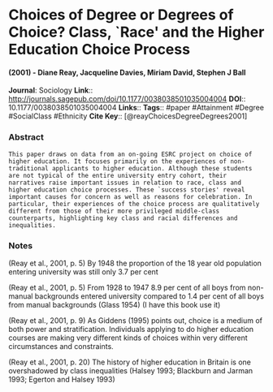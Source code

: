 # Choices of Degree or Degrees of Choice? Class, `Race' and the Higher Education Choice Process
#### (2001) - Diane Reay, Jacqueline Davies, Miriam David, Stephen J Ball
**Journal**: Sociology
**Link**:: http://journals.sagepub.com/doi/10.1177/0038038501035004004
**DOI**:: 10.1177/0038038501035004004
**Links**:: 
**Tags**:: #paper #Attainment #Degree #SocialClass #Ethnicity 
**Cite Key**:: [@reayChoicesDegreeDegrees2001]

### Abstract

```
This paper draws on data from an on-going ESRC project on choice of higher education. It focuses primarily on the experiences of non-traditional applicants to higher education. Although these students are not typical of the entire university entry cohort, their narratives raise important issues in relation to race, class and higher education choice processes. These `success stories' reveal important causes for concern as well as reasons for celebration. In particular, their experiences of the choice process are qualitatively different from those of their more privileged middle-class counterparts, highlighting key class and racial differences and inequalities.
```

### Notes

(Reay et al., 2001, p. 5) By 1948 the proportion of the 18 year old population entering university was still only 3.7 per cent

(Reay et al., 2001, p. 5) From 1928 to 1947 8.9 per cent of all boys from non-manual backgrounds entered university compared to 1.4 per cent of all boys from manual backgrounds (Glass 1954) (I have this book use it)

(Reay et al., 2001, p. 9) As Giddens (1995) points out, choice is a medium of both power and stratification. Individuals applying to do higher education courses are making very different kinds of choices within very different circumstances and constraints.

(Reay et al., 2001, p. 20) The history of higher education in Britain is one overshadowed by class inequalities (Halsey 1993; Blackburn and Jarman 1993; Egerton and Halsey 1993)